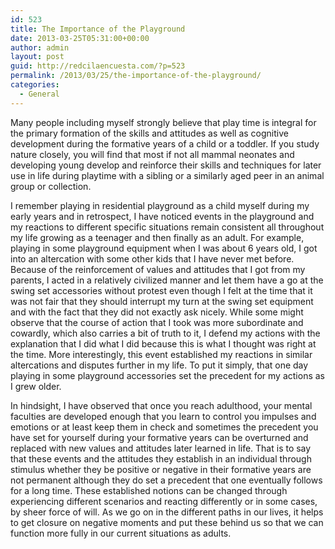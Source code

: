 ```yaml
---
id: 523
title: The Importance of the Playground
date: 2013-03-25T05:31:00+00:00
author: admin
layout: post
guid: http://redcilaencuesta.com/?p=523
permalink: /2013/03/25/the-importance-of-the-playground/
categories:
  - General
---
```

Many people including myself strongly believe that play time is integral for the primary formation of the skills and attitudes as well as cognitive development during the formative years of a child or a toddler. If you study nature closely, you will find that most if not all mammal neonates and developing young develop and reinforce their skills and techniques for later use in life during playtime with a sibling or a similarly aged peer in an animal group or collection.

I remember playing in residential playground as a child myself during my early years and in retrospect, I have noticed events in the playground and my reactions to different specific situations remain consistent all throughout my life growing as a teenager and then finally as an adult. For example, playing in some playground equipment when I was about 6 years old, I got into an altercation with some other kids that I have never met before. Because of the reinforcement of values and attitudes that I got from my parents, I acted in a relatively civilized manner and let them have a go at the swing set accessories without protest even though I felt at the time that it was not fair that they should interrupt my turn at the swing set equipment and with the fact that they did not exactly ask nicely. While some might observe that the course of action that I took was more subordinate and cowardly, which also carries a bit of truth to it, I defend my actions with the explanation that I did what I did because this is what I thought was right at the time. More interestingly, this event established my reactions in similar altercations and disputes further in my life. To put it simply, that one day playing in some playground accessories set the precedent for my actions as I grew older.

In hindsight, I have observed that once you reach adulthood, your mental faculties are developed enough that you learn to control you impulses and emotions or at least keep them in check and sometimes the precedent you have set for yourself during your formative years can be overturned and replaced with new values and attitudes later learned in life. That is to say that these events and the attitudes they establish in an individual through stimulus whether they be positive or negative in their formative years are not permanent although they do set a precedent that one eventually follows for a long time. These established notions can be changed through experiencing different scenarios and reacting differently or in some cases, by sheer force of will. As we go on in the different paths in our lives, it helps to get closure on negative moments and put these behind us so that we can function more fully in our current situations as adults.